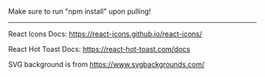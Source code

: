 Make sure to run "npm install" upon pulling!

------------------------------------------------

React Icons Docs:
https://react-icons.github.io/react-icons/


React Hot Toast Docs:
https://react-hot-toast.com/docs

SVG background is from
https://www.svgbackgrounds.com/